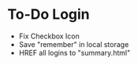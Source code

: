 # To-Do Login

- Fix Checkbox Icon
- Save "remember" in local storage
- HREF all logins to "summary.html"
